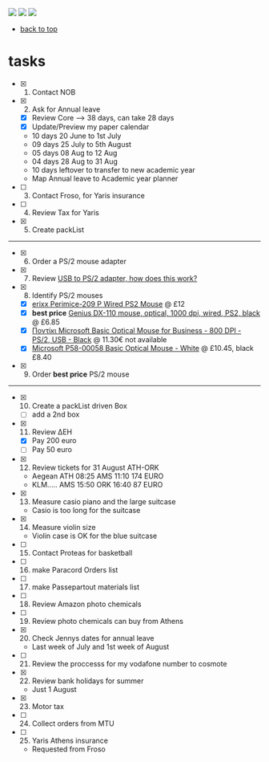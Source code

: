 [![](https://img.shields.io/badge/organization-nikoschalikias-blue.svg)](https://github.com/nikoschalikias) 
[![](https://img.shields.io/badge/remote-cork--athens--june2022-green.svg)](https://github.com/nikoschalikias/cork-athens-june2022) 
[![](https://img.shields.io/badge/local-F:\prj\travel\cork--athens--june2022-orange.svg)]() 


* [back to top](./README.md)

# tasks

- [x] 1. Contact NOB
- [x] 2. Ask for Annual leave
  - [x] Review Core --> 38 days, can take 28 days
  - [x] Update/Preview my paper calendar
  - 10 days 20 June to 1st July
  - 09 days 25 July to 5th August
  - 05 days 08 Aug to 12 Aug
  - 04 days 28 Aug to 31 Aug
  - 10 days leftover to transfer to new academic year
  - Map Annual leave to Academic year planner 
- [ ] 3. Contact Froso, for Yaris insurance
- [ ] 4. Review Tax for Yaris
- [x] 5. Create packList 


----
- [x] 6. Order a PS/2 mouse adapter
- [x] 7. Review [USB to PS/2 adapter, how does this work?](https://www.edaboard.com/threads/usb-to-ps-2-adapter-how-does-this-work.386329/)
- [x] 8. Identify PS/2 mouses
  - [x] [erixx Perimice-209 P Wired PS2 Mouse](https://www.amazon.co.uk/dp/B07WV55HZD/?coliid=I3DB26ZYYV247F&colid=1II7O5H31KI7Z&ref_=gv_ov_lig_pi_dp&th=1) @ £12
  - [x] **best price** [Genius DX-110 mouse, optical, 1000 dpi, wired, PS2, black](https://www.amazon.co.uk/Genius-DX-110-mouse-optical-wired/dp/B01AVPEQCG/ref=sr_1_4?crid=1P34KYKYSR7BG&keywords=ps2+mouse&qid=1651737285&refinements=p_76%3A419158031&rnid=419157031&rps=1&sprefix=ps2+mouse%2Caps%2C51&sr=8-4) @ £6.85
  - [x] [Ποντίκι Microsoft Basic Optical Mouse for Business - 800 DPI - PS/2, USB - Black](https://www.cosmodata.gr/product/188406/) @ 11.30€ not available
  - [x] [Microsoft P58-00058 Basic Optical Mouse - White](https://www.amazon.co.uk/Microsoft-Basic-Optical-Mouse-White/dp/B009PDMN94/ref=sr_1_4?crid=1TFFWF3SR6NDI&keywords=Microsoft%2BBasic%2BOptical%2BMouse&qid=1651739915&sprefix=microsoft%2Bbasic%2Boptical%2Bmouse%2Caps%2C46&sr=8-4&th=1) @ £10.45, black £8.40
- [x] 9. Order **best price** PS/2 mouse

----

- [x] 10. Create a packList driven Box
  - [ ] add a 2nd box
- [x] 11. Review ΔΕΗ
    - [x] Pay 200 euro
    - [ ] Pay 50 euro
- [x] 12. Review tickets for 31 August ATH-ORK
    - Aegean ATH 08:25  AMS 11:10 174 EURO
    - KLM.....    AMS 15:50  ORK 16:40 87 EURO
- [x] 13. Measure casio piano and the large suitcase
    - Casio is too long for the suitcase
- [x] 14. Measure violin size
    - Violin case is OK for the blue suitcase 
- [ ] 15. Contact Proteas for basketball
- [ ] 16. make Paracord Orders list
- [ ] 17. make Passepartout materials list
- [ ] 18. Review Amazon photo chemicals
- [ ] 19. Review photo chemicals can buy from Athens
- [x] 20. Check Jennys dates for annual leave
    - Last week of July and 1st week of August
- [ ] 21. Review the proccesss for my vodafone number to cosmote
- [x] 22. Review bank holidays for summer
    - Just 1 August
- [x] 23. Motor tax 
- [ ] 24. Collect orders from MTU
- [ ] 25. Yaris Athens insurance
    - Requested from Froso